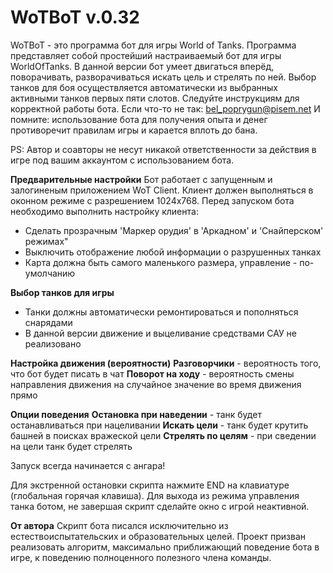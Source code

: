 WoTBoT v.0.32
======

WoTBoT - это программа бот для игры World of Tanks.
Программа представляет собой простейший настраиваемый бот для игры WorldOfTanks.
В данной версии бот умеет двигаться вперёд, поворачивать, разворачиваться искать цель и стрелять по ней.
Выбор танков для боя осуществляется автоматически из выбранных активными танков первых пяти слотов.
Следуйте инструкциям для корректной работы бота. Если что-то не так: bel_poprygun@pisem.net
И помните: использование бота для получения опыта и денег противоречит правилам игры и карается вплоть до бана.

PS: Автор и соавторы не несут никакой ответственности за действия в игре под вашим аккаунтом с использованием бота.

__Предварительные настройки__
Бот работает с запущенным и залогиненым приложением WoT Client. Клиент должен выполняться в оконном режиме с разрешением
1024x768. Перед запуском бота необходимо выполнить настройку клиента:
+ Сделать прозрачным 'Маркер орудия' в 'Аркадном' и 'Снайперском' режимах"
+ Выключить отображение любой информации о разрушенных танках
+ Карта должна быть самого маленького размера, управление - по-умолчанию

__Выбор танков для игры__
+ Танки должны автоматически ремонтироваться и пополняться снарядами
+ В данной версии движение и выцеливание средствами САУ не реализовано

__Настройка движения (вероятности)__
**Разговорчики**  - вероятность того, что бот будет писать в чат
**Поворот на ходу** - вероятность смены направления движения на случайное значение во время движения прямо

__Опции поведения__
**Остановка при наведении** - танк будет останавливаться при нацеливании
**Искать цели** - танк будет крутить башней в поисках вражеской цели
**Стрелять по целям** - при сведении на цели танк будет стрелять

Запуск всегда начинается с ангара!

Для экстренной остановки скрипта нажмите END на клавиатуре (глобальная горячая клавиша).
Для выхода из режима управления танка ботом, не завершая скрипт сделайте окно с игрой неактивной.

__От автора__
Скрипт бота писался исключительно из естествоиспытательских и образовательных целей.
Проект призван реализовать алгоритм, максимально приближающий поведение бота в игре, к 
поведению полноценного полезного члена команды.
